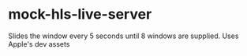 # mock-hls-live-server

Slides the window every 5 seconds until 8 windows are supplied. Uses Apple's dev assets
